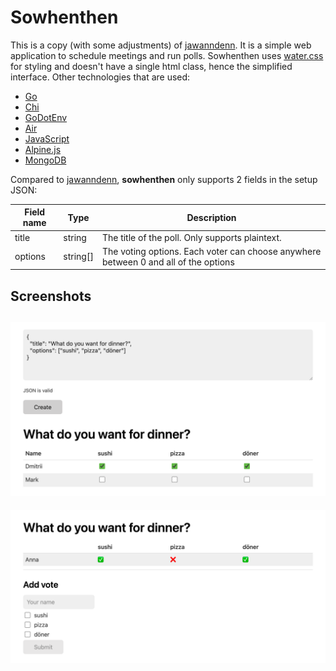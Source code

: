 # Sowhenthen

This is a copy (with some adjustments) of [jawanndenn](https://github.com/hartwork/jawanndenn). It is a simple web application to schedule meetings and run polls. Sowhenthen uses [water.css](https://github.com/kognise/water.css) for styling and doesn't have a single html class, hence the simplified interface. Other technologies that are used:

- [Go](https://github.com/golang/go)
- [Chi](https://github.com/go-chi/chi)
- [GoDotEnv](https://github.com/joho/godotenv)
- [Air](https://github.com/cosmtrek/air)
- [JavaScript](https://developer.mozilla.org/en-US/docs/Web/JavaScript)
- [Alpine.js](https://github.com/alpinejs/alpine)
- [MongoDB](https://www.mongodb.com/)

Compared to [jawanndenn](https://github.com/hartwork/jawanndenn), **sowhenthen** only supports 2 fields in the setup JSON:

| Field name | Type     | Description                                                                         |
| ---------- | -------- | ----------------------------------------------------------------------------------- |
| title      | string   | The title of the poll. Only supports plaintext.                                     |
| options    | string[] | The voting options. Each voter can choose anywhere between 0 and all of the options |

## Screenshots

## ![A webpage with a json text input, "create" button and a preview of a poll](assets/create.png "Poll creation interface")

![A webpage with a list of votes and a form to submit a new vote](assets/vote.png "Voting interface")
